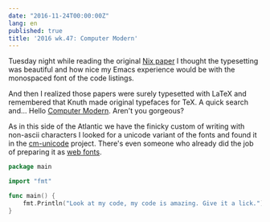 ```yaml
---
date: "2016-11-24T00:00:00Z"
lang: en
published: true
title: '2016 wk.47: Computer Modern'
---
```


Tuesday night while reading the original [Nix paper][] I thought the
typesetting was beautiful and how nice my Emacs experience would be
with the monospaced font of the code listings.

[Nix paper]: http://nixos.org/~eelco/pubs/nspfssd-lisa2004-final.pdf

And then I realized those papers were surely typesetted with LaTeX and
remembered that Knuth made original typefaces for TeX. A quick search
and... Hello [Computer Modern][]. Aren't you gorgeous?

[Computer Modern]: https://en.wikipedia.org/wiki/Computer_Modern

As in this side of the Atlantic we have the finicky custom of writing
with non-ascii characters I looked for a unicode variant of the fonts
and found it in the [cm-unicode][] project. There's even someone who
already did the job of preparing it as [web fonts][].

[cm-unicode]: http://cm-unicode.sourceforge.net/
[web fonts]: http://checkmyworking.com/cm-web-fonts/ "Using Computer Modern on the web"

```go
package main

import "fmt"

func main() {
	fmt.Println("Look at my code, my code is amazing. Give it a lick.")
}
```
